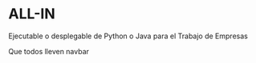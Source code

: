 # ALL-IN
Ejecutable o desplegable  de Python o Java para el Trabajo de Empresas


Que todos lleven navbar 
